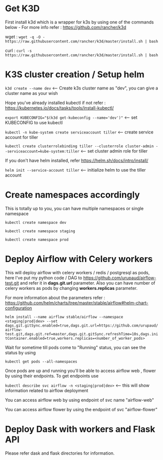 # Get K3D

First install k3d which is a wrapper for k3s by using one of the commands below - For more info refer : https://github.com/rancher/k3d

wget : `wget -q -O - https://raw.githubusercontent.com/rancher/k3d/master/install.sh | bash`

curl : `curl -s https://raw.githubusercontent.com/rancher/k3d/master/install.sh | bash`

# K3S cluster creation / Setup helm

`k3d create --name dev` <-- Create k3s cluster name as "dev", you can give a cluster name as your wish

Hope you've already installed kubectl if not refer : https://kubernetes.io/docs/tasks/tools/install-kubectl/

`export KUBECONFIG="$(k3d get-kubeconfig --name='dev')"` <-- set KUBECONFIG to use kubectl

`kubectl -n kube-system create serviceaccount tiller` <-- create service account for tiller

`kubectl create clusterrolebinding tiller --clusterrole cluster-admin --serviceaccount=kube-system:tiller` <-- set cluster admin role for tiller

If you don't have helm installed, refer https://helm.sh/docs/intro/install/

`helm init --service-account tiller` <-- initialize helm to use the tiller account

# Create namespaces accordingly

This is totally up to you, you can have multiple namespaces or single namespace

`kubectl create namespace dev`

`kubectl create namespace staging`

`kubectl create namespace prod`

# Deploy Airflow with Celery workers

This will deploy airflow with celery workers / redis / postgresql as pods, here I've put my python code / DAG to https://github.com/urupaud/airflow-test.git and refer it in **dags.git.url** parameter. Also you can have number of celery workers as pods by changing **workers.replicas** parameter.

For more information about the parameters refer : https://github.com/helm/charts/tree/master/stable/airflow#helm-chart-configuration

`helm install --name airflow stable/airflow --namespace <staging|prod|dev> --set dags.git.gitSync.enabled=true,dags.git.url=https://github.com/urupaud/airflow-test.git,dags.git.ref=master,dags.git.gitSync.refreshTime=10s,dags.initContainer.enabled=true,workers.replicas=<number_of_worker_pods>`

Wait for sometime till pods come to "Running" status, you can see the status by using

`kubectl get pods --all-namespaces`

Once pods are up and running you'll be able to access airflow web , flower by using their endpoints. To get endpoints use

`kubectl describe svc airflow -n <staging|prod|dev>` <-- this will show information related to airflow deployment

You can access airflow web by using endpoint of svc name "airflow-web"

You can access airflow flower by using the endpoint of svc "airflow-flower"


# Deploy Dask with workers and Flask API

Please refer dask and flask directories for information.